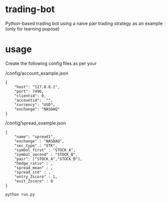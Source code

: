# trading-bot
Python-based trading bot using a naive pair trading strategy as an example (only for learning pupose)

# usage
Create the following config files as per your 

/config/account_example.json
```
{
    "host": "127.0.0.1",                                         
    "port": 7496,                                                 
    "clientid": 0,                                                  
    "accountid":  "",
    "currency": "USD",
    "exchange": "NASDAQ"
}       
```

/config/spread_example.json
```
{
    "name": "spread1",
    "exchange" : "NASDAQ",
    "sec_type" : "STK",
    "symbol_first" : "STOCK_A",
    "symbol_second" : "STOCK_B",
    "pair": ["STOCK_A","STOCK_B"],
    "hedge_ratio" : ,                                                                 
    "spread_mean" : ,                         
    "spread_std" : , 
    "entry_Zscore" : 1,
    "exit_Zscore" : 0
}     
```


```
python run.py
```
